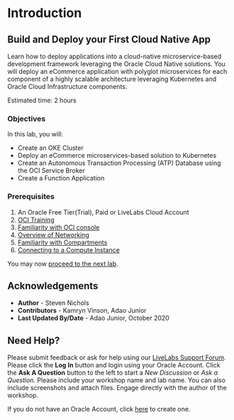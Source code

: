 # Introduction

## Build and Deploy your First Cloud Native App

Learn how to deploy applications into a cloud-native microservice-based development framework leveraging the Oracle Cloud Native solutions. You will deploy an eCommerce application with polyglot microservices for each component of a highly scalable architecture leveraging Kubernetes and Oracle Cloud Infrastructure components.

Estimated time: 2 hours

### Objectives

In this lab, you will:

* Create an OKE Cluster
* Deploy an eCommerce microservices-based solution to Kubernetes
* Create an Autonomous Transaction Processing (ATP) Database using the OCI Service Broker
* Create a Function Application

### Prerequisites

1. An Oracle Free Tier(Trial), Paid or LiveLabs Cloud Account
2. [OCI Training](https://cloud.oracle.com/en_US/iaas/training)
3. [Familiarity with OCI console](https://docs.us-phoenix-1.oraclecloud.com/Content/GSG/Concepts/console.htm)
4. [Overview of Networking](https://docs.us-phoenix-1.oraclecloud.com/Content/Network/Concepts/overview.htm)
5. [Familiarity with Compartments](https://docs.us-phoenix-1.oraclecloud.com/Content/GSG/Concepts/concepts.htm)
6. [Connecting to a Compute Instance](https://docs.us-phoenix-1.oraclecloud.com/Content/Compute/Tasks/accessinginstance.htm)

You may now [proceed to the next lab](#next).

## Acknowledgements

* **Author** - Steven Nichols
* **Contributors** -  Kamryn Vinson, Adao Junior
* **Last Updated By/Date** - Adao Junior, October 2020

## Need Help?

Please submit feedback or ask for help using our [LiveLabs Support Forum](https://community.oracle.com/tech/developers/categories/livelabsdiscussions). Please click the **Log In** button and login using your Oracle Account. Click the **Ask A Question** button to the left to start a *New Discussion* or *Ask a Question*.  Please include your workshop name and lab name.  You can also include screenshots and attach files.  Engage directly with the author of the workshop.

If you do not have an Oracle Account, click [here](https://profile.oracle.com/myprofile/account/create-account.jspx) to create one.
